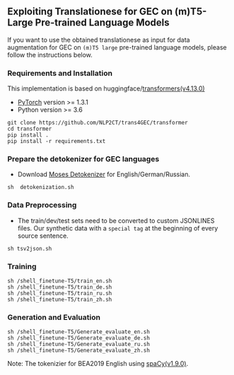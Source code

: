 
## Exploiting Translationese for GEC on (m)T5-Large Pre-trained Language Models 
If you want to use the obtained translationese as input for data augmentation for GEC on `(m)T5 large` pre-trained language models, please follow the instructions below.

### Requirements and Installation

This implementation is based on huggingface/[transformers(v4.13.0)](https://github.com/huggingface/transformers)
- [PyTorch](https://pytorch.org/) version >= 1.3.1
- Python version >= 3.6

```
git clone https://github.com/NLP2CT/trans4GEC/transformer
cd transformer
pip install .
pip install -r requirements.txt
```
### Prepare the detokenizer for GEC languages
- Download [Moses Detokenizer](https://raw.githubusercontent.com/moses-smt/mosesdecoder/master/scripts/tokenizer/detokenizer.perl) for English/German/Russian.
```
sh  detokenization.sh
```

### Data Preprocessing
- The train/dev/test sets need to be converted to custom JSONLINES files. Our synthetic data with a `special tag` at the beginning of every source sentence.
```
sh tsv2json.sh
```
### Training
```
sh /shell_finetune-T5/train_en.sh
sh /shell_finetune-T5/train_de.sh
sh /shell_finetune-T5/train_ru.sh
sh /shell_finetune-T5/train_zh.sh
```

### Generation and Evaluation
```
sh /shell_finetune-T5/Generate_evaluate_en.sh
sh /shell_finetune-T5/Generate_evaluate_de.sh
sh /shell_finetune-T5/Generate_evaluate_ru.sh
sh /shell_finetune-T5/Generate_evaluate_zh.sh
```
Note: The tokenizier for BEA2019 English using [spaCy(v1.9.0)](https://spacy.io/).

  
  
